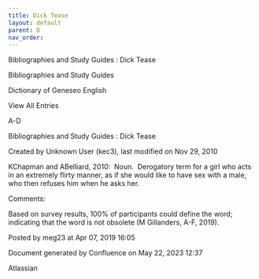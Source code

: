 ```yaml
---
title: Dick Tease
layout: default
parent: D
nav_order:
---
```


Bibliographies and Study Guides : Dick Tease

Bibliographies and Study Guides

Dictionary of Geneseo English

View All Entries

A-D

Bibliographies and Study Guides : Dick Tease

Created by  Unknown User (kec3), last modified on Nov 29, 2010

KChapman and ABelliard, 2010:  Noun.  Derogatory term for a girl who acts in an extremely flirty manner, as if she would like to have sex with a male, who then refuses him when he asks her.

Comments:

Based on survey results, 100% of participants could define the word; indicating that the word is not obsolete (M Gillanders, A-F, 2019).

Posted by meg23 at Apr 07, 2019 16:05

Document generated by Confluence on May 22, 2023 12:37

Atlassian
